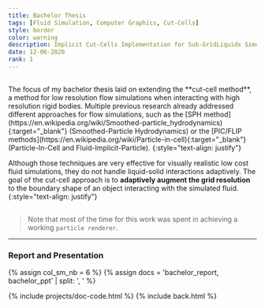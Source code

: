 ```yaml
---
title: Bachelor Thesis
tags: [Fluid Simulation, Computer Graphics, Cut-Cells]
style: border
color: warning
description: Implicit Cut-Cells Implementation for Sub-GridLiquids Simulation
date: 12-06-2020
rank: 1
---
```


<hr style='visibility:hidden'>
The focus of my bachelor thesis laid on extending the **cut-cell method**, a method for low resolution flow simulations when interacting with high resolution rigid bodies. Multiple previous research already addressed different approaches for flow simulations, such as the [SPH method](https://en.wikipedia.org/wiki/Smoothed-particle_hydrodynamics){:target="_blank"} (Smoothed-Particle Hydrodynamics) or the [PIC/FLIP methods](https://en.wikipedia.org/wiki/Particle-in-cell){:target="_blank"} (Particle-In-Cell and Fluid-Implicit-Particle).
{:style="text-align: justify"}

Although those techniques are very effective for visually realistic low cost fluid simulations, they do not handle liquid-solid interactions adaptively. The goal of the cut-cell approach is to **adaptively augment the grid resolution** to the boundary shape of an object interacting with the simulated fluid.
{:style="text-align: justify"}
<hr style='visibility:hidden'>

> Note that most of the time for this work was spent in achieving a working `particle renderer`.

<hr style='height:{{site.height}}'>

### Report and Presentation

{% assign col_sm_nb = 6 %}
{% assign docs = 'bachelor_report, bachelor_ppt' | split: ', ' %}

{% include projects/doc-code.html %}
{% include back.html %}
